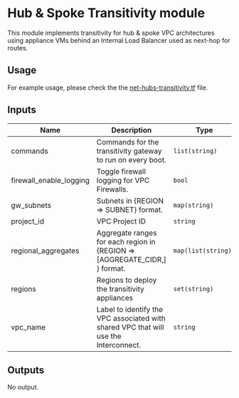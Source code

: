 # Hub & Spoke Transitivity module

This module implements transitivity for hub & spoke VPC architectures using appliance VMs behind an
Internal Load Balancer used as next-hop for routes.

## Usage

For example usage, please check the the [net-hubs-transitivity.tf](../../envs/shared/net-hubs-transitivity.tf) file.

<!-- BEGINNING OF PRE-COMMIT-TERRAFORM DOCS HOOK -->
## Inputs

| Name | Description | Type | Default | Required |
|------|-------------|------|---------|:--------:|
| commands | Commands for the transitivity gateway to run on every boot. | `list(string)` | `[]` | no |
| firewall\_enable\_logging | Toggle firewall logging for VPC Firewalls. | `bool` | `true` | no |
| gw\_subnets | Subnets in {REGION => SUBNET} format. | `map(string)` | n/a | yes |
| project\_id | VPC Project ID | `string` | n/a | yes |
| regional\_aggregates | Aggregate ranges for each region in {REGION => [AGGREGATE\_CIDR,] } format. | `map(list(string))` | n/a | yes |
| regions | Regions to deploy the transitivity appliances | `set(string)` | `null` | no |
| vpc\_name | Label to identify the VPC associated with shared VPC that will use the Interconnect. | `string` | n/a | yes |

## Outputs

No output.

<!-- END OF PRE-COMMIT-TERRAFORM DOCS HOOK -->
